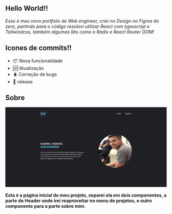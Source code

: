 ## Hello World!!

<p>
    <em>
        Esse é meu novo portfolio de Web engineer,
        criei no Design no Figma do zero, 
        partindo para o código resolovi utilizar React com typescript e Tailwindcss, também algumas libs como o Radix e React Router DOM!
    </em>
<p>

## Icones de commits!!

 - :package: Nova funcionalidade
 - :up: Atualização
 - :beetle: Correção de bugs
 - :checkered_flag: release


## Sobre

![Pagina principal onde mostra um pouco sobre mim!](/public/print_ximeen_portfolio.png)

<p>
    <b>
        Esta é a página inicial do meu projeto, separei ela em dois componentes, a parte do Header onde irei reaproveitar no menu de projetos, e outro componente para a parte sobre mim.
    </b>
<p>